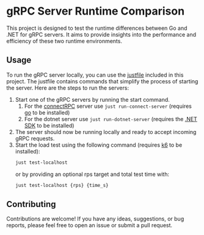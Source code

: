 # gRPC Server Runtime Comparison

This project is designed to test the runtime differences between Go and .NET for gRPC servers. It aims to provide insights into the performance and efficiency of these two runtime environments.

## Usage

To run the gRPC server locally, you can use the [justfile](https://github.com/casey/just) included in this project. The justfile contains commands that simplify the process of starting the server. Here are the steps to run the servers:

1. Start one of the gRPC servers by running the start command.
   1. For the [connectRPC](https://connectrpc.com/) server use `just run-connect-server` (requires [go](https://go.dev/) to be installed)
   2. For the dotnet server use `just run-dotnet-server` (requires the [.NET SDK](https://dotnet.microsoft.com/en-us/download) to be installed)
2. The server should now be running locally and ready to accept incoming gRPC requests.
3. Start the load test using the following command (requires [k6](https://k6.io/docs/get-started/installation/) to be installed):
    ```bash
    just test-localhost
    ```
    or by providing an optional rps target and total test time with:
    ```bash
    just test-localhost {rps} {time_s}
    ```

## Contributing

Contributions are welcome! If you have any ideas, suggestions, or bug reports, please feel free to open an issue or submit a pull request.
